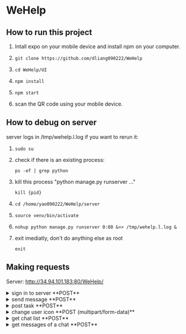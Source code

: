 # WeHelp

## How to run this project

1. Intall expo on your mobile device and install npm on your computer.

2. ``` shell
   git clone https://github.com/dliang090222/WeHelp
   ```
3. ``` shell
   cd WeHelp/UI
   ```
4. ``` shell
   npm install
   ```
5. ``` shell
   npm start
   ```
6. scan the QR code using your mobile device.


## How to debug on server
server logs in /tmp/wehelp.l.log
if you want to rerun it:
1. ```shell
   sudo su
   ```
2. check if there is an existing process:
   ```shell
   ps -ef | grep python
   ```
3. kill this process "python manage.py runserver ..."
   ```shell
   kill {pid}
   ```
4. ```shell
   cd /home/yao090222/WeHelp/server
   ```
5. ```shell
   source venv/bin/activate
   ```
6. ```shell
   nohup python manage.py runserver 0:80 &>> /tmp/wehelp.l.log &
   ```
7. exit imediatly, don't do anything else as root
   ```shell
   exit
   ```

## Making requests
 Server: http://34.94.101.183:80/WeHelp/ 
 <details>
  <summary>sign in to server **POST**</summary>
  
| body | return |
| ------------- | ------------- |
| func="signIn" | UID |
| email  | coins  |
|   | icon  |
|   | rating |

</details>

 <details>
  <summary>send message **POST**</summary>

| body | return |
| ------------- | ------------- |
| func="sendMessage" |  success: 1/0 |
| message |   |
| senderUID  |  |
| receiverUID |   |

</details>

 <details>
  <summary>post task **POST**</summary>

| body | return |
| ------------- | ------------- |
| func="postTask" |  success: 1/0 |
| title |   |
| description  |  |
| UID |   |
| receiverUID |
| imageArray | |

</details>

 <details>
  <summary>change user icon **POST (multipart/form-data)**</summary>

| body | return |
| ------------- | ------------- |
| func="changeIcon" |  success: 1/0 |
| UID | uri  |

FILES: {'file': filestream}

</details>

 <details>
  <summary>get chat list **POST**</summary>

| body | return |
| ------------- | ------------- |
| func="getChatList" |  success: 1/0 |
| UID | chatList: [{chatID, avatarURL, name, last_message, datetime}]  |

</details>

 <details>
  <summary>get messages of a chat **POST**</summary>

| body | return |
| ------------- | ------------- |
| func="getMessage" |  success: 1/0 |
| chatID | messageList: [{UID, message, datetime}]  |

</details>
